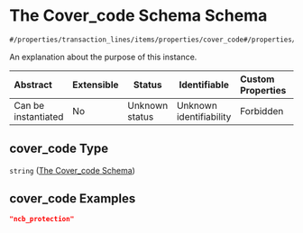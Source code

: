 # The Cover_code Schema Schema

```txt
#/properties/transaction_lines/items/properties/cover_code#/properties/transaction_lines/items/properties/cover_code
```

An explanation about the purpose of this instance.


| Abstract            | Extensible | Status         | Identifiable            | Custom Properties | Additional Properties | Access Restrictions | Defined In                                                                           |
| :------------------ | ---------- | -------------- | ----------------------- | :---------------- | --------------------- | ------------------- | ------------------------------------------------------------------------------------ |
| Can be instantiated | No         | Unknown status | Unknown identifiability | Forbidden         | Allowed               | none                | [quote_schema.schema.json\*](../out/quote_schema.schema.json "open original schema") |

## cover_code Type

`string` ([The Cover_code Schema](quote_schema-properties-the-transaction_lines-schema-the-items-schema-properties-the-cover_code-schema.md))

## cover_code Examples

```json
"ncb_protection"
```
